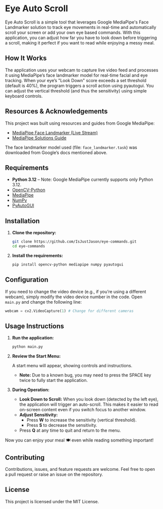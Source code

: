 # Eye Auto Scroll

Eye Auto Scroll is a simple tool that leverages Google MediaPipe's Face Landmarker solution to track eye movements in real-time and automatically scroll your screen or add your own eye based commands. With this application, you can adjust how far you have to look down before triggering a scroll, making it perfect if you want to read while enjoying a messy meal.

## How It Works

The application uses your webcam to capture live video feed and processes it using MediaPipe’s face landmarker model for real-time facial and eye tracking. When your eye’s "Look Down" score exceeds a set threshold (default is 40%), the program triggers a scroll action using pyautogui. You can adjust the vertical threshold (and thus the sensitivity) using simple keyboard controls.

## Resources & Acknowledgements

This project was built using resources and guides from Google MediaPipe:
- [MediaPipe Face Landmarker (Live Stream)](https://ai.google.dev/edge/mediapipe/solutions/vision/face_landmarker/python#live-stream)
- [MediaPipe Solutions Guide](https://ai.google.dev/edge/mediapipe/solutions/guide)

The face landmarker model used (file: `face_landmarker.task`) was downloaded from Google’s docs mentioned above.

## Requirements

- **Python 3.12** – Note: Google MediaPipe currently supports only Python 3.12.
- [OpenCV-Python](https://pypi.org/project/opencv-python/)
- [MediaPipe](https://pypi.org/project/mediapipe/)
- [NumPy](https://pypi.org/project/numpy/)
- [PyAutoGUI](https://pypi.org/project/PyAutoGUI/)

## Installation

1. **Clone the repository:**

   ```bash
   git clone https://github.com/IsJustJason/eye-commands.git
   cd eye-commands
   ```

2. **Install the requirements:**

   ```bash
   pip install opencv-python mediapipe numpy pyautogui
   ```

## Configuration

If you need to change the video device (e.g., if you’re using a different webcam), simply modify the video device number in the code. Open `main.py` and change the following line:

```python
webcam = cv2.VideoCapture(1) # Change for different cameras
```


## Usage Instructions

1. **Run the application:**

   ```bash
   python main.py
   ```

2. **Review the Start Menu:**

   A start menu will appear, showing controls and instructions.
   - **Note:** Due to a known bug, you may need to press the SPACE key twice to fully start the application.

3. **During Operation:**

   - **Look Down to Scroll:** When you look down (detected by the left eye), the application will trigger an auto-scroll. This makes it easier to read on-screen content even if you switch focus to another window.
   - **Adjust Sensitivity:**
     - Press **W** to increase the sensitivity (vertical threshold).
     - Press **S** to decrease the sensitivity.
   - Press **Q** at any time to quit and return to the menu.

Now you can enjoy your meal 🍽️ even while reading something important!

## Contributing

Contributions, issues, and feature requests are welcome. Feel free to open a pull request or raise an issue on the repository.

## License

This project is licensed under the MIT License.